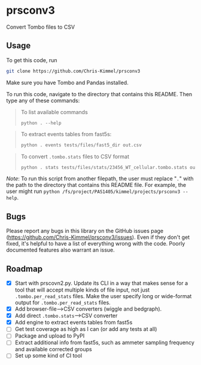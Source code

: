 # prsconv3
Convert Tombo files to CSV

## Usage

To get this code, run
```bash
git clone https://github.com/Chris-Kimmel/prsconv3
```
Make sure you have Tombo and Pandas installed.

To run this code, navigate to the directory that contains this README. Then type any of these commands:

> To list available commands
> ```
> python . --help
> ```

> To extract events tables from fast5s:
> ```bash
> python . events tests/files/fast5_dir out.csv
> ```

> To convert `.tombo.stats` files to CSV format
> ```bash
> python . stats tests/files/stats/23456_WT_cellular.tombo.stats out.csv
> ```

_Note_: To run this script from another filepath, the user must replace "`.`" with the path to the directory that contains this README file. For example, the user might run `python /fs/project/PAS1405/kimmel/projects/prsconv3 --help`.

## Bugs

Please report any bugs in this library on the GitHub issues page (https://github.com/Chris-Kimmel/prsconv3/issues). Even if they don't get fixed, it's helpful to have a list of everything wrong with the code. Poorly documented features also warrant an issue.

## Roadmap
- [x] Start with prscovn2.py. Update its CLI in a way that makes sense for a tool that will accept multiple kinds of file input, not just `.tombo.per_read_stats` files. Make the user specify long or wide-format output for `.tombo.per_read_stats` files.
- [x] Add browser-file-->CSV converters (wiggle and bedgraph).
- [x] Add direct `.tombo.stats`-->CSV converter
- [x] Add engine to extract events tables from fast5s
- [ ] Get test coverage as high as I can (or add any tests at all)
- [ ] Package and upload to PyPI
- [ ] Extract additional info from fast5s, such as ammeter sampling frequency and available corrected groups
- [ ] Set up some kind of CI tool
